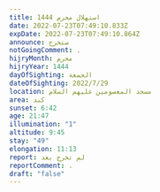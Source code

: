 ```yaml
---
title: استهلال محرم 1444
date: 2022-07-23T07:49:10.833Z
expDate: 2022-07-23T07:49:10.864Z
announce: ستخرج
notGoingComment: .
hijryMonth: محرم
hijryYear: 1444
dayOfSighting: الجمعة
dateOfSighting: 2022/7/29
location: مسجد المعصومين عليهم السلام
area: كبد
sunset: 6:42
age: 21:47
illumination: "1"
altitude: 9:45
stay: "49"
elongation: 11:13
report: لم تخرج بعد
reportComment: .
draft: "false"
---
```

